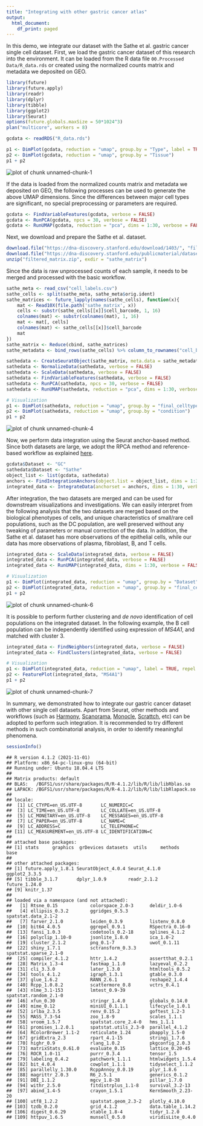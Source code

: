```yaml
---
title: "Integrating with other gastric cancer atlas"
output:
  html_document:
    df_print: paged
---
```


In this demo, we integrate our dataset with the Sathe et al. gastric cancer single cell dataset. First, we load the gastric cancer dataset of this research into the environment. It can be loaded from the R data file `00.Processed Data/R_data.rds` or created using the normalized counts matrix and metadata we deposited on GEO.


```r
library(future)
library(future.apply)
library(readr)
library(dplyr)
library(tibble)
library(ggplot2)
library(Seurat)
options(future.globals.maxSize = 50*1024^3)
plan("multicore", workers = 8)

gcdata <- readRDS("R_data.rds")

p1 <- DimPlot(gcdata, reduction = "umap", group.by = "Type", label = TRUE, repel = TRUE)
p2 <- DimPlot(gcdata, reduction = "umap", group.by = "Tissue")
p1 + p2
```

![plot of chunk unnamed-chunk-1](figure/unnamed-chunk-1-1.png)

If the data is loaded from the normalized counts matrix and metadata we deposited on GEO, the following processes can be used to generate the above UMAP dimensions. Since the differences between major cell types are significant, no special preprocessing or parameters are required.


```r
gcdata <- FindVariableFeatures(gcdata, verbose = FALSE)
gcdata <- RunPCA(gcdata, npcs = 30, verbose = FALSE)
gcdata <- RunUMAP(gcdata, reduction = "pca", dims = 1:30, verbose = FALSE)
```

Next, we download and prepare the Sathe et al. dataset.


```r
download.file("https://dna-discovery.stanford.edu/download/1403/", "filtered_matrix.zip", method = "curl", extra = '-k')
download.file("https://dna-discovery.stanford.edu/publicmaterial/datasets/gastric_scRNAseq/cell_labels.csv", "cell_labels.csv", method = "curl", extra = '-k')
unzip("filtered_matrix.zip", exdir = "sathe_matrix")
```

Since the data is raw unprocessed counts of each sample, it needs to be merged and processed with the basic workflow.


```r
sathe_meta <- read_csv("cell_labels.csv")
sathe_cells <- split(sathe_meta, sathe_meta$orig.ident)
sathe_matrices <- future_lapply(names(sathe_cells), function(x){
    mat <- Read10X(file.path('sathe_matrix', x))
    cells <- substr(sathe_cells[[x]]$cell_barcode, 1, 16)
    colnames(mat) <- substr(colnames(mat), 1, 16)
    mat <- mat[, cells]
    colnames(mat) <- sathe_cells[[x]]$cell_barcode
    mat
})
sathe_matrix <- Reduce(cbind, sathe_matrices)
sathe_metadata <- bind_rows(sathe_cells) %>% column_to_rownames("cell_barcode")

sathedata <- CreateSeuratObject(sathe_matrix, meta.data = sathe_metadata)
sathedata <- NormalizeData(sathedata, verbose = FALSE)
sathedata <- ScaleData(sathedata, verbose = FALSE)
sathedata <- FindVariableFeatures(sathedata, verbose = FALSE)
sathedata <- RunPCA(sathedata, npcs = 30, verbose = FALSE)
sathedata <- RunUMAP(sathedata, reduction = "pca", dims = 1:30, verbose = FALSE)

# Visualization
p1 <- DimPlot(sathedata, reduction = "umap", group.by = "final_celltype", label = TRUE, repel = TRUE)
p2 <- DimPlot(sathedata, reduction = "umap", group.by = "condition")
p1 + p2
```

![plot of chunk unnamed-chunk-4](figure/unnamed-chunk-4-1.png)

Now, we perform data integration using the Seurat anchor-based method. Since both datasets are large, we adopt the RPCA method and reference-based workflow as explained [here](https://satijalab.org/seurat/articles/integration_large_datasets.html).


```r
gcdata$Dataset <- "GC"
sathedata$Dataset <- "Sathe"
object_list <- list(gcdata, sathedata)
anchors <- FindIntegrationAnchors(object.list = object_list, dims = 1:30, reference = 1, reduction = "rpca", verbose = FALSE)
integrated_data <- IntegrateData(anchorset = anchors, dims = 1:30, verbose = FALSE)
```

After integration, the two datasets are merged and can be used for downstream visualizations and investigations. We can easily interpret from the following analysis that the two datasets are merged based on the biological phenotypes of cells, and unique characteristics of small/rare cell populations, such as the DC population, are well preserved without any tweaking of parameters or manual correction of the data. In addition, the Sathe et al. dataset has more observations of the epithelial cells, while our data has more observations of plasma, fibroblast, B, and T cells.


```r
integrated_data <- ScaleData(integrated_data, verbose = FALSE)
integrated_data <- RunPCA(integrated_data, verbose = FALSE)
integrated_data <- RunUMAP(integrated_data, dims = 1:30, verbose = FALSE)

# Visualization
p1 <- DimPlot(integrated_data, reduction = "umap", group.by = "Dataset")
p2 <- DimPlot(integrated_data, reduction = "umap", group.by = "final_celltype", label = TRUE, repel = TRUE) + ggtitle("Sathe et al. Annotations")
p1 + p2
```

![plot of chunk unnamed-chunk-6](figure/unnamed-chunk-6-1.png)

It is possible to perform further clustering and *de novo* identification of cell populations on the integrated dataset. In the following example, the B cell population can be independently identified using expression of *MS4A1*, and matched with cluster 3.


```r
integrated_data <- FindNeighbors(integrated_data, verbose = FALSE)
integrated_data <- FindClusters(integrated_data, verbose = FALSE)

# Visualization
p1 <- DimPlot(integrated_data, reduction = "umap", label = TRUE, repel = TRUE)
p2 <- FeaturePlot(integrated_data, "MS4A1")
p1 + p2
```

![plot of chunk unnamed-chunk-7](figure/unnamed-chunk-7-1.png)

In summary, we demonstrated how to integrate our gastric cancer dataset with other single cell datasets. Apart from Seurat, other methods and workflows (such as [Harmony](https://github.com/immunogenomics/harmony), [Scanorama](https://github.com/brianhie/scanorama), [Monocle](http://cole-trapnell-lab.github.io/monocle-release/), [Scrattch](https://github.com/AllenInstitute/scrattch), etc) can be adopted to perform such integration. It is recommended to try different methods in such combinatorial analysis, in order to identify meaningful phenomena.


```r
sessionInfo()
```

```
## R version 4.1.2 (2021-11-01)
## Platform: x86_64-pc-linux-gnu (64-bit)
## Running under: Ubuntu 18.04.4 LTS
## 
## Matrix products: default
## BLAS:   /BGFS1/usr/share/packages/R/R-4.1.2/lib/R/lib/libRblas.so
## LAPACK: /BGFS1/usr/share/packages/R/R-4.1.2/lib/R/lib/libRlapack.so
## 
## locale:
##  [1] LC_CTYPE=en_US.UTF-8       LC_NUMERIC=C              
##  [3] LC_TIME=en_US.UTF-8        LC_COLLATE=en_US.UTF-8    
##  [5] LC_MONETARY=en_US.UTF-8    LC_MESSAGES=en_US.UTF-8   
##  [7] LC_PAPER=en_US.UTF-8       LC_NAME=C                 
##  [9] LC_ADDRESS=C               LC_TELEPHONE=C            
## [11] LC_MEASUREMENT=en_US.UTF-8 LC_IDENTIFICATION=C       
## 
## attached base packages:
## [1] stats     graphics  grDevices datasets  utils     methods   base     
## 
## other attached packages:
## [1] future.apply_1.8.1 SeuratObject_4.0.4 Seurat_4.1.0       ggplot2_3.3.5     
## [5] tibble_3.1.7       dplyr_1.0.9        readr_2.1.2        future_1.24.0     
## [9] knitr_1.37        
## 
## loaded via a namespace (and not attached):
##   [1] Rtsne_0.15            colorspace_2.0-3      deldir_1.0-6         
##   [4] ellipsis_0.3.2        ggridges_0.5.3        spatstat.data_2.1-2  
##   [7] farver_2.1.0          leiden_0.3.9          listenv_0.8.0        
##  [10] bit64_4.0.5           ggrepel_0.9.1         RSpectra_0.16-0      
##  [13] fansi_1.0.3           codetools_0.2-18      splines_4.1.2        
##  [16] polyclip_1.10-0       jsonlite_1.8.0        ica_1.0-2            
##  [19] cluster_2.1.2         png_0.1-7             uwot_0.1.11          
##  [22] shiny_1.7.1           sctransform_0.3.3     spatstat.sparse_2.1-0
##  [25] compiler_4.1.2        httr_1.4.2            assertthat_0.2.1     
##  [28] Matrix_1.3-4          fastmap_1.1.0         lazyeval_0.2.2       
##  [31] cli_3.3.0             later_1.3.0           htmltools_0.5.2      
##  [34] tools_4.1.2           igraph_1.3.1          gtable_0.3.0         
##  [37] glue_1.6.2            RANN_2.6.1            reshape2_1.4.4       
##  [40] Rcpp_1.0.8.2          scattermore_0.8       vctrs_0.4.1          
##  [43] nlme_3.1-153          lmtest_0.9-39         spatstat.random_2.1-0
##  [46] xfun_0.30             stringr_1.4.0         globals_0.14.0       
##  [49] mime_0.12             miniUI_0.1.1.1        lifecycle_1.0.1      
##  [52] irlba_2.3.5           renv_0.15.2           goftest_1.2-3        
##  [55] MASS_7.3-54           zoo_1.8-9             scales_1.1.1         
##  [58] vroom_1.5.7           spatstat.core_2.4-0   hms_1.1.1            
##  [61] promises_1.2.0.1      spatstat.utils_2.3-0  parallel_4.1.2       
##  [64] RColorBrewer_1.1-2    reticulate_1.24       pbapply_1.5-0        
##  [67] gridExtra_2.3         rpart_4.1-15          stringi_1.7.6        
##  [70] highr_0.9             rlang_1.0.2           pkgconfig_2.0.3      
##  [73] matrixStats_0.61.0    evaluate_0.15         lattice_0.20-45      
##  [76] ROCR_1.0-11           purrr_0.3.4           tensor_1.5           
##  [79] labeling_0.4.2        patchwork_1.1.1       htmlwidgets_1.5.4    
##  [82] bit_4.0.4             cowplot_1.1.1         tidyselect_1.1.2     
##  [85] parallelly_1.30.0     RcppAnnoy_0.0.19      plyr_1.8.6           
##  [88] magrittr_2.0.3        R6_2.5.1              generics_0.1.2       
##  [91] DBI_1.1.2             mgcv_1.8-38           pillar_1.7.0         
##  [94] withr_2.5.0           fitdistrplus_1.1-8    survival_3.2-13      
##  [97] abind_1.4-5           crayon_1.5.1          KernSmooth_2.23-20   
## [100] utf8_1.2.2            spatstat.geom_2.3-2   plotly_4.10.0        
## [103] tzdb_0.2.0            grid_4.1.2            data.table_1.14.2    
## [106] digest_0.6.29         xtable_1.8-4          tidyr_1.2.0          
## [109] httpuv_1.6.5          munsell_0.5.0         viridisLite_0.4.0
```



